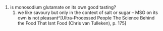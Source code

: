 1. is monosodium glutamate on its own good tasting?
	1. we like savoury but only in the context of salt or sugar – MSG on its own is not pleasant^[Ultra-Processed People The Science Behind the Food That Isnt Food (Chris van Tulleken), p. 175]